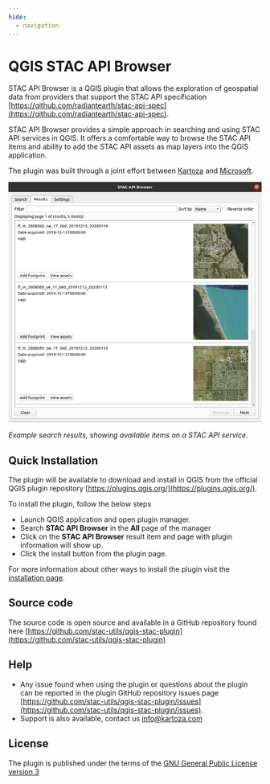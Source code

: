 ```yaml
---
hide:
  - navigation
---
```

  
# QGIS STAC API Browser

STAC API Browser is a QGIS plugin that allows the exploration of geospatial data from providers that support
the STAC API specification
[https://github.com/radiantearth/stac-api-spec](https://github.com/radiantearth/stac-api-spec).

STAC API Browser provides a simple approach in searching and using STAC API services in QGIS.
It offers a comfortable way to browse the STAC API items and ability to add the 
STAC API assets as map layers into the QGIS application.

The plugin was built through a joint effort between [Kartoza](https://kartoza.com/) and 
[Microsoft](https://planetarycomputer.microsoft.com/).

![image](images/search_result_stac_api_plugin.png)

_Example search results, showing available items on a STAC API service_.


## Quick Installation
The plugin will be available to download and install in QGIS from the official QGIS plugin repository 
[https://plugins.qgis.org/](https://plugins.qgis.org/).

To install the plugin, follow the below steps

- Launch QGIS application and open plugin manager.
- Search **STAC API Browser** in the **All** page of the manager
- Click on the **STAC API Browser** result item and page with plugin information will show up.
- Click the install button from the plugin page.

For more information about other ways to install the plugin visit the [installation page](./installation).

## Source code
The source code is open source and available in a GitHub repository found here
[https://github.com/stac-utils/qgis-stac-plugin](https://github.com/stac-utils/qgis-stac-plugin)

## Help

- Any issue found when using the plugin or questions about the plugin
can be reported in the plugin GitHub repository issues page 
[https://github.com/stac-utils/qgis-stac-plugin/issues](https://github.com/stac-utils/qgis-stac-plugin/issues).
- Support is also available, contact us [info@kartoza.com](mailto:info@kartoza.com)


## License 

The plugin is published under the terms of the 
[GNU General Public License version 3](https://www.gnu.org/licenses/gpl-3.0.en.html)


